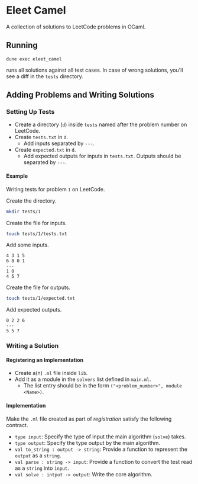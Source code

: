 # Eleet Camel

A collection of solutions to LeetCode problems in OCaml.

## Running

```
dune exec eleet_camel
```

runs all solutions against all test cases. In case of wrong solutions, you'll
see a diff in the `tests` directory.

## Adding Problems and Writing Solutions

### Setting Up Tests

- Create a directory (`d`) inside `tests` named after the problem number on LeetCode.
- Create `tests.txt` in `d`.
  - Add inputs separated by `---`.
- Create `expected.txt` in `d`.
  - Add expected outputs for inputs in `tests.txt`. Outputs should be separated by `---`.

#### Example

Writing tests for problem `1` on LeetCode.

Create the directory.

```bash
mkdir tests/1
```

Create the file for inputs.

```bash
touch tests/1/tests.txt
```

Add some inputs.

```
4 3 1 5
6 8 0 1
---
1 0
4 5 7
```

Create the file for outputs.

```bash
touch tests/1/expected.txt
```

Add expected outputs.

```
0 2 2 6
---
5 5 7
```

### Writing a Solution

#### Registering an Implementation

- Create a(n) `.ml` file inside `lib`.
- Add it as a module in the `solvers` list defined in `main.ml`.
  - The list entry should be in the form `("<problem_number>", module <Name>)`.

#### Implementation

Make the `.ml` file created as part of _registration_ satisfy the following contract.

- `type input`: Specify the type of input the main algorithm (`solve`) takes.
- `type output`: Specify the type output by the main algorithm.
- `val to_string : output -> string`: Provide a function to represent the `output` as a `string`.
- `val parse : string -> input`: Provide a function to convert the test read as a `string` into `input`.
- `val solve : intput -> output`: Write the core algorithm.

